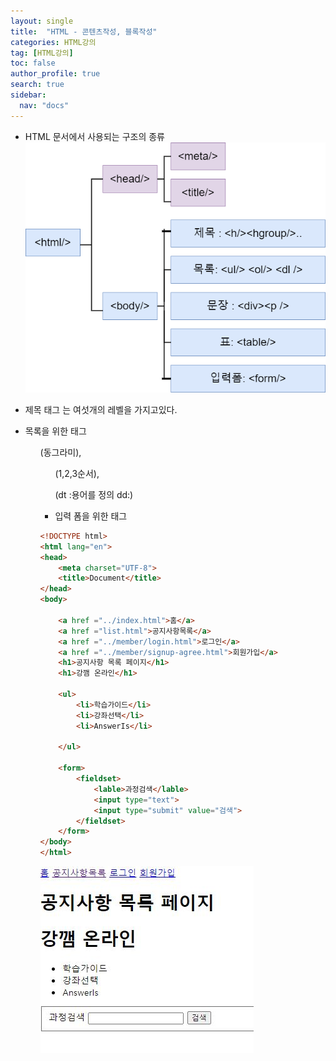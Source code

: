 ```yaml
---
layout: single
title:  "HTML - 콘텐츠작성, 블록작성"
categories: HTML강의
tag: [HTML강의]
toc: false
author_profile: true
search: true
sidebar:
  nav: "docs"
---
```


- HTML 문서에서 사용되는 구조의 종류
![콘텐츠](/assets/images/콘텐츠.png)


- 제목 태그 <h> 는 여섯개의 레벨을 가지고있다.

- 목록을 위한 태그 <ol> (동그라미), <ul>(1,2,3순서), <dl> (dt :용어를 정의 dd:)

- 입력 폼을 위한 태그 <form> 


```html
<!DOCTYPE html>
<html lang="en">
<head>
    <meta charset="UTF-8">
    <title>Document</title>
</head>
<body>

    <a href ="../index.html">홈</a>
    <a href ="list.html">공지사항목록</a>
    <a href ="../member/login.html">로그인</a>
    <a href ="../member/signup-agree.html">회원가입</a>
    <h1>공지사항 목록 페이지</h1>
    <h1>강깸 온라인</h1>
    
    <ul>
        <li>학습가이드</li>
        <li>강좌선택</li>
        <li>AnswerIs</li>
    
    </ul>

    <form>
        <fieldset>
            <lable>과정검색</lable>
            <input type="text">
            <input type="submit" value="검색">
        </fieldset>
    </form>
</body>
</html>
```

![강깸온라인](/assets/images/강깸온라인.JPG)
